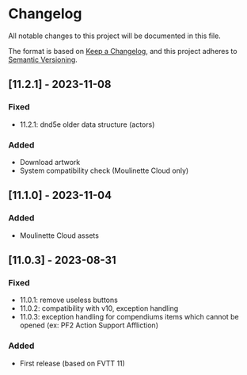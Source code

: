 # Changelog
All notable changes to this project will be documented in this file.

The format is based on [Keep a Changelog](https://keepachangelog.com/en/1.0.0/),
and this project adheres to [Semantic Versioning](https://semver.org/spec/v2.0.0.html).

## [11.2.1] - 2023-11-08
### Fixed
- 11.2.1: dnd5e older data structure (actors)
### Added
- Download artwork
- System compatibility check (Moulinette Cloud only)

## [11.1.0] - 2023-11-04
### Added
- Moulinette Cloud assets

## [11.0.3] - 2023-08-31
### Fixed
- 11.0.1: remove useless buttons
- 11.0.2: compatibility with v10, exception handling
- 11.0.3: exception handling for compendiums items which cannot be opened (ex: PF2 Action Support Affliction)
### Added
- First release (based on FVTT 11)

